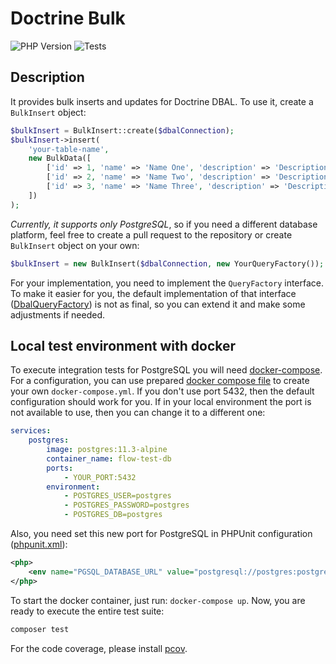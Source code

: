 # Doctrine Bulk 

![PHP Version](https://img.shields.io/packagist/php-v/flow-php/doctrine-dbal-bulk)
![Tests](https://github.com/flow-php/doctrine-dbal-bulk/workflows/Tests/badge.svg?branch=1.x)

## Description

It provides bulk inserts and updates for Doctrine DBAL. To use it, create a `BulkInsert` object:

```php
$bulkInsert = BulkInsert::create($dbalConnection);
$bulkInsert->insert(
    'your-table-name',
    new BulkData([
        ['id' => 1, 'name' => 'Name One', 'description' => 'Description One'],
        ['id' => 2, 'name' => 'Name Two', 'description' => 'Description Two'],
        ['id' => 3, 'name' => 'Name Three', 'description' => 'Description Three'],
    ])
);

```

*Currently, it supports only PostgreSQL*, so if you need a different database platform, feel free to create a pull request
to the repository or create `BulkInsert` object on your own:

```php
$bulkInsert = new BulkInsert($dbalConnection, new YourQueryFactory());
```

For your implementation, you need to implement the `QueryFactory` interface. To make it easier for you, the default
implementation of that interface ([DbalQueryFactory](src/Flow/Doctrine/Bulk/QueryFactory/DbalQueryFactory.php))
is not as final, so you can extend it and make some adjustments if needed.

## Local test environment with docker

To execute integration tests for PostgreSQL you will need [docker-compose](https://docs.docker.com/compose/install/).
For a configuration, you can use prepared [docker compose file](docker-compose.yml.dist) to create your own
`docker-compose.yml`. If you don't use port 5432, then the default configuration should work for you. If in your local
environment the port is not available to use, then you can change it to a different one:

```yaml
services:
    postgres:
        image: postgres:11.3-alpine
        container_name: flow-test-db
        ports:
            - YOUR_PORT:5432
        environment:
            - POSTGRES_USER=postgres
            - POSTGRES_PASSWORD=postgres
            - POSTGRES_DB=postgres
```

Also, you need set this new port for PostgreSQL in PHPUnit configuration ([phpunit.xml](phpunit.xml.dist)):

```xml
<php>
    <env name="PGSQL_DATABASE_URL" value="postgresql://postgres:postgres@127.0.0.1:YOUR_PORT/postgres?serverVersion=11%26charset=utf8" />
</php>
```

To start the docker container, just run: `docker-compose up`. Now, you are ready to execute the entire test suite:

```bash
composer test
```

For the code coverage, please install [pcov](https://pecl.php.net/package/pcov).
